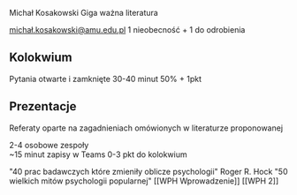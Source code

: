 Michał Kosakowski
Giga ważna literatura

michał.kosakowski@amu.edu.pl
1 nieobecność + 1 do odrobienia
## Kolokwium
Pytania otwarte i zamknięte 
30-40 minut
50% + 1pkt

## Prezentacje
Referaty oparte na zagadnieniach omówionych w literaturze proponowanej

2-4 osobowe zespoły\
~15 minut
zapisy w Teams
0-3 pkt do kolokwium

"40 prac badawczych które zmieniły oblicze psychologii" Roger R. Hock
"50 wielkich mitów psychologii popularnej"
[[WPH Wprowadzenie]]
[[WPH 2]]